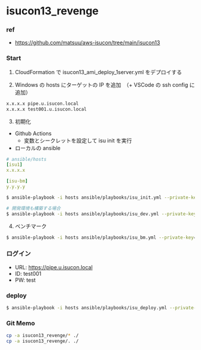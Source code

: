 # isucon13_revenge

### ref

- https://github.com/matsuu/aws-isucon/tree/main/isucon13

### Start

1. CloudFormation で isucon13_ami_deploy_1server.yml をデプロイする

2. Windows の hosts にターゲットの IP を追加　（+ VSCode の ssh config に追加）

```bash
x.x.x.x pipe.u.isucon.local
x.x.x.x test001.u.isucon.local
```

3. 初期化

- Github Actions
  - 変数とシークレットを設定して isu init を実行
- ローカルの ansible

```yaml
# ansible/hosts
[isu1]
x.x.x.x

[isu-bm]
y.y.y.y
```

```bash
$ ansible-playbook -i hosts ansible/playbooks/isu_init.yml --private-key="./isucon13.pem"

# 開発環境も構築する場合
$ ansible-playbook -i hosts ansible/playbooks/isu_dev.yml --private-key="./isucon13.pem"
```

4. ベンチマーク

```bash
$ ansible-playbook -i hosts ansible/playbooks/isu_bm.yml --private-key="./isucon13.pem" -e "target_ip=x.x.x.x"
```

### ログイン

- URL: https://pipe.u.isucon.local
- ID: test001
- PW: test

### deploy

```bash
$ ansible-playbook -i hosts ansible/playbooks/isu_deploy.yml --private-key="./isucon13.pem"
```

### Git Memo

```bash
cp -a isucon13_revenge/* ./
cp -a isucon13_revenge/. ./
```
